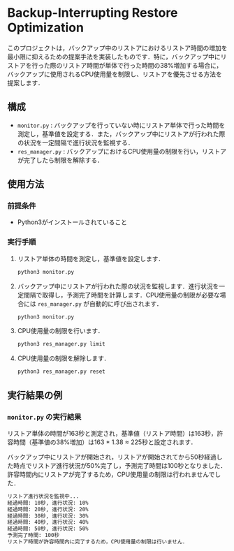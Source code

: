 # Backup-Interrupting Restore Optimization

このプロジェクトは，バックアップ中のリストアにおけるリストア時間の増加を最小限に抑えるための提案手法を実装したものです．特に，バックアップ中にリストアを行った際のリストア時間が単体で行った時間の38%増加する場合に，バックアップに使用されるCPU使用量を制限し、リストアを優先させる方法を提案します．

## 構成

- `monitor.py` : バックアップを行っていない時にリストア単体で行った時間を測定し，基準値を設定する．また，バックアップ中にリストアが行われた際の状況を一定間隔で進行状況を監視する．
- `res_manager.py` : バックアップにおけるCPU使用量の制限を行い，リストアが完了したら制限を解除する．

## 使用方法

### 前提条件

- Python3がインストールされていること

### 実行手順

1. リストア単体の時間を測定し，基準値を設定します．
    ```bash
    python3 monitor.py
    ```

3. バックアップ中にリストアが行われた際の状況を監視します．進行状況を一定間隔で取得し，予測完了時間を計算します．CPU使用量の制限が必要な場合には `res_manager.py` が自動的に呼び出されます．
    ```bash
    python3 monitor.py
    ```

4. CPU使用量の制限を行います．
    ```bash
    python3 res_manager.py limit
    ```

5. CPU使用量の制限を解除します．
    ```bash
    python3 res_manager.py reset
    ```

## 実行結果の例

### `monitor.py` の実行結果

リストア単体の時間が163秒と測定され，基準値（リストア時間）は163秒，許容時間（基準値の38%増加）は163 * 1.38 ≈ 225秒と設定されます．

バックアップ中にリストアが開始され，リストアが開始されてから50秒経過した時点でリストア進行状況が50%完了し，予測完了時間は100秒となりました．許容時間内にリストアが完了するため，CPU使用量の制限は行われませんでした．

```bash
リストア進行状況を監視中...
経過時間: 10秒, 進行状況: 10%
経過時間: 20秒, 進行状況: 20%
経過時間: 30秒, 進行状況: 30%
経過時間: 40秒, 進行状況: 40%
経過時間: 50秒, 進行状況: 50%
予測完了時間: 100秒
リストア時間が許容時間内に完了するため，CPU使用量の制限は行いません．
